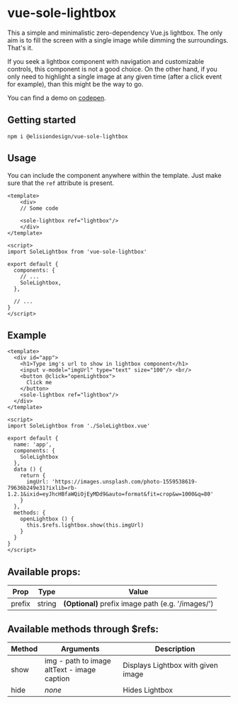 # vue-sole-lightbox
This a simple and minimalistic zero-dependency Vue.js lightbox. The only aim is to fill the screen with a single image while dimming the surroundings. That's it.

If you seek a lightbox component with navigation and customizable controls, this component is not a good choice.
On the other hand, if you only need to highlight a single image at any given time (after a click event for example), than this might be the way to go.

You can find a demo on [codepen](https://codepen.io/sindael/pen/Ybgvre).

## Getting started
```
npm i @elisiondesign/vue-sole-lightbox
```

## Usage
You can include the component anywhere within the template. Just make sure that the `ref` attribute is present.

```vue
<template>
    <div>
    // Some code

    <sole-lightbox ref="lightbox"/>
    </div>
</template>

<script>
import SoleLightbox from 'vue-sole-lightbox'

export default {
  components: {
    // ...
    SoleLightbox,
  },

  // ...
}
</script>
```

## Example
```vue
<template>
  <div id="app">
    <h1>Type img's url to show in lightbox component</h1>
    <input v-model="imgUrl" type="text" size="100"/> <br/>
    <button @click="openLightbox">
      Click me
    </button>
    <sole-lightbox ref="lightbox"/>
  </div>
</template>

<script>
import SoleLightbox from './SoleLightbox.vue'

export default {
  name: 'app',
  components: {
    SoleLightbox
  },
  data () {
    return {
      imgUrl: 'https://images.unsplash.com/photo-1559538619-79636b249e31?ixlib=rb-1.2.1&ixid=eyJhcHBfaWQiOjEyMDd9&auto=format&fit=crop&w=1000&q=80'
    }
  },
  methods: {
    openLightbox () {
      this.$refs.lightbox.show(this.imgUrl)
    }
  }
}
</script>
```

## Available props:

| Prop           | Type              | Value                                                           |
| -------------- | ----------------- | --------------------------------------------------------------- |
| prefix         | string            | **(Optional)** prefix image path (e.g. '/images/')              |

## Available methods through $refs:
| Method        | Arguments                                  | Description                                   |
| ------------- | ---------------------------------------------- | ----------------------------------------- |
| show          | img - path to image<br>altText - image caption | Displays Lightbox with given image        |
| hide          | _none_                                         | Hides Lightbox                            |